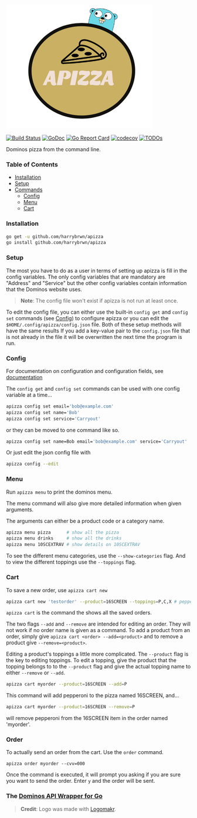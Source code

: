 ![apizza logo](/docs/logo.png)

[![Build Status](https://travis-ci.com/harrybrwn/apizza.svg?branch=master)](https://travis-ci.com/harrybrwn/apizza)
[![GoDoc](https://godoc.org/github.com/github.com/harrybrwn/apizza/dawg?status.svg)](https://pkg.go.dev/github.com/harrybrwn/apizza/dawg?tab=doc)
[![Go Report Card](https://goreportcard.com/badge/github.com/harrybrwn/apizza)](https://goreportcard.com/report/github.com/harrybrwn/apizza)
[![codecov](https://codecov.io/gh/harrybrwn/apizza/branch/master/graph/badge.svg)](https://codecov.io/gh/harrybrwn/apizza)
[![TODOs](https://badgen.net/https/api.tickgit.com/badgen/github.com/harrybrwn/apizza)](https://www.tickgit.com/browse?repo=github.com/harrybrwn/apizza)

Dominos pizza from the command line.

### Table of Contents
- [Installation](#installation)
- [Setup](#setup)
- [Commands](#commands)
	- [Config](#config)
	- [Menu](#menu)
	- [Cart](#cart)

### Installation
```bash
go get -u github.com/harrybrwn/apizza
go install github.com/harrybrwn/apizza
```

### Setup
The most you have to do as a user in terms of setting up apizza is fill in the config variables. The only config variables that are mandatory are "Address" and "Service" but the other config variables contain information that the Dominos website uses.

> **Note**: The config file won't exist if apizza is not run at least once.

To edit the config file, you can either use the built-in `config get` and `config set` commands (see [Config](#config)) to configure apizza or you can edit the `$HOME/.config/apizza/config.json` file. Both of these setup methods will have the same results If you add a key-value pair to the `config.json` file that is not already in the file it will be overwritten the next time the program is run.


### Config
For documentation on configuration and configuration fields, see [documentation](/docs/configuration.md)

The `config get` and `config set` commands can be used with one config variable at a time...
```bash
apizza config set email='bob@example.com'
apizza config set name='Bob'
apizza config set service='Carryout'
```
or they can be moved to one command like so.
```bash
apizza config set name=Bob email='bob@example.com' service='Carryout'
```

Or just edit the json config file with
```bash
apizza config --edit
```

### Menu
Run `apizza menu` to print the dominos menu.

The menu command will also give more detailed information when given arguments.

The arguments can either be a product code or a category name.
```bash
apizza menu pizza      # show all the pizza
apizza menu drinks     # show all the drinks
apizza menu 10SCEXTRAV # show details on 10SCEXTRAV
```
To see the different menu categories, use the `--show-categories` flag. And to view the different toppings use the `--toppings` flag.


### Cart
To save a new order, use `apizza cart new`
```bash
apizza cart new 'testorder' --product=16SCREEN --toppings=P,C,X # pepperoni, cheese, sauce
```
`apizza cart` is the command the shows all the saved orders.

The two flags `--add` and `--remove` are intended for editing an order. They will not work if no order name is given as a command. To add a product from an order, simply give `apizza cart <order> --add=<product>` and to remove a product give `--remove=<product>`.

Editing a product's toppings a little more complicated. The `--product` flag is the key to editing toppings. To edit a topping, give the product that the topping belongs to to the `--product` flag and give the actual topping name to either `--remove` or `--add`.

```bash
apizza cart myorder --product=16SCREEN --add=P
```
This command will add pepperoni to the pizza named 16SCREEN, and...
```bash
apizza cart myorder --product=16SCREEN --remove=P
```
will remove pepperoni from the 16SCREEN item in the order named 'myorder'.


### Order
To actually send an order from the cart. Use the `order` command.

```
apizza order myorder --cvv=000
```
Once the command is executed, it will prompt you asking if you are sure you want to send the order. Enter `y` and the order will be sent.


### The [Dominos API Wrapper for Go](/docs/dawg.md)

> **Credit**: Logo was made with [Logomakr](https://logomakr.com/).
